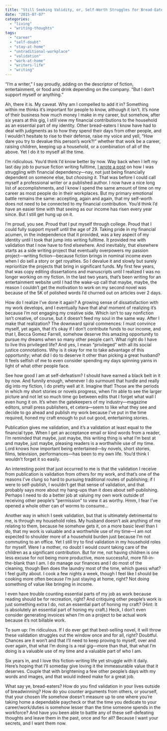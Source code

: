 ```yaml
---
title: "Still Seeking Validity, or, Self-Worth Struggles for Bread-Eaters"
date: "2015-07-07"
categories:
  - "living"
  - "writing-thoughts"
tags:
  - "career"
  - "self-doubt"
  - "stay-at-home"
  - "untraditional-workplace"
  - "validation"
  - "work-at-home"
  - "writers-life"
  - "writing"
---
```


“I’m a writer,” I say proudly, adding on the descriptor of fiction, entertainment, or food and drink depending on the company. “But I don’t support myself or anything.”

Ah, there it is. My caveat. Why am I compelled to add it in? Something within me thinks it’s important for people to know, although it isn’t. It’s none of their business how much money I make in my career, but somehow, after six years at this gig, I still view my financial contributions to the household as an essential part of my identity. Other bread-eaters I know have had to deal with judgments as to how they spend their days from other people, and I wouldn’t hesitate to rise to their defense, raise my voice and yell, “How dare you try to devalue this person’s work?!” whether that work be a career, raising children, keeping up a household, or a combination of all of the above. Yet I do it to myself all the time.

I’m ridiculous. You’d think I’d know better by now. Way back when I left my last day job to pursue fiction writing fulltime, [I wrote a post](/blog/2009/02/financial-dependence/) on how I was struggling with financial dependency—nay, not just being financially dependent on someone else, but _choosing_ it. That was before I could call myself a professional writer or a published author. I now have a nice long list of accomplishments, and I know I spend the same amount of time on my career as most people do in their workplaces. But my primary emotional battle remains the same: accepting, again and again, that my self-worth does not need to be connected to my financial contribution. You’d think I’d have an easier time with that seeing as our income has risen every year since. But I still get hung up on it.

I’m proud, you see. Proud that I put myself through college. Proud that I could fully support myself until the age of 29. Taking pride in my financial acumen, in the independence that it provided, was a key aspect of my identity until I took that jump into writing fulltime. It provided me with validation that I now have to find elsewhere. And inevitably, that elsewhere starts as a side writing project that eventually overpowers my passion project—writing fiction—because fiction brings in nominal income even when I do sell a story or get royalties. So I devalue it and slowly but surely reprioritize the projects that bring in significant funds. My first few years, that was copy editing dissertations and manuscripts until I realized I was no longer working on my fiction. In the last two years, that’s been writing for an entertainment website until I had the wake-up call that maybe, maybe, the reason I couldn’t get the motivation to work on my second novel was because of the 5K of polished words I’d churned out on articles over 2 days.

How do I realize I’ve done it again? A growing sense of dissatisfaction with my work develops, and I eventually have that aha! moment of realizing it’s because I’m not engaging my creative side. Which isn’t to say nonfiction isn’t creative, of course, but it doesn’t feed my soul in the same way. After I make that realization? The downward spiral commences: I must convince myself, yet again, that it’s okay if I don’t contribute funds to our income, and that I, Becca Gomez Farrell, somehow deserve this amazing opportunity to pursue my dreams when so many other people can’t. What right do I have to live this privileged life? And yes, I mean “privileged” with all its social justice connotations. Why is it okay for me to take advantage of this opportunity; what did I do to deserve it other than picking a great husband?  It feels selfish of me to even consider spending my days spinning yarns in light of what other people face.

<!--more-->

See how good I am at self-defeatism? I should have earned a black belt in it by now. And funnily enough, whenever I do surmount that hurdle and really dig into my fiction, I do pretty well at it. Imagine that! Those are the periods in which my short stories or novels progress, when I’m able to see the larger picture and not let so much time go between edits that I forget what wall I even hung it on. It’s when the gatekeepers of my industry—magazine editors, small press publishers, et cetera—seem to like what they see and decide to go ahead and publish my work because I’ve put in the time required, honed my craft enough to put out good, entertaining stories.

Publication gives me validation, and it’s a validation at least equal to the financial type. When I get an acceptance email or kind words from a reader, I’m reminded that maybe, just maybe, this writing thing is what I’m best at and maybe, just maybe, pleasing readers is a worthwhile use of my time. Lord knows how important being entertained—by novels, short stories, films, television, performances—has been to my own life. You’d think I wouldn’t forget it so easily.

An interesting point that just occurred to me is that the validation I receive from publication is validation from others for my work, and that’s one of the reasons I’ve clung so hard to pursuing traditional routes of publishing; if I were to self-publish, I wouldn’t get that sense of validation, and that probably says more about my hang-ups than it does about self-publishing. Perhaps I need to do a better job at valuing my own work outside of receiving other people’s “permission” to view it as worthy. Hmm, I fear I’ve opened a whole other can of worms to consume…

Another way in which I seek validation, but that is ultimately detrimental to me, is through my household roles. My husband doesn’t ask anything of me relating to them, because he somehow gets it, on a more basic level than I do, that my work is valuable and a worthwhile use of my time—I am not expected to shoulder more of a household burden just because I’m not commuting to an office. Yet I still try to find validation in my household roles for myself. Were I a mother, no doubt I would count taking care of the children as a significant contribution. But for me, not having children is one less excuse for not being more productive, more successful, more fill-in-the-blank than I am. I do manage our finances and I do most of the cleaning, though Ben does the laundry most of the time, which guess what? I feel guilty about. I cook a few nights a week, though I feel like I should be cooking more often because I’m just staying at home, right? Not doing something of value like bringing in income.

I even have trouble counting essential parts of my job as work because reading should be for recreation, right? And critiquing other people’s work is just something extra I do, not an essential part of honing my craft? (Hint: It is absolutely an essential part of honing my craft.) Heck, I don’t even consider generating invoices when I’m on a project to be actual work because it’s not billable work.

To sum up: I’m ridiculous. If I do ever get that best-selling novel, it will throw these validation struggles out the window once and for all, right? Doubtful. Chances are it won’t and that I’ll need to keep proving to myself, over and over again, that what I’m doing is a real gig—more than that, that what I’m doing is a valuable use of my time and a valuable part of who I am.

Six years in, and I love this fiction-writing life yet struggle with it daily. Here’s hoping that I’ll someday give loving it the immeasurable value that it deserves. Couple that with brightening a few other people’s days with my words and images, and that would indeed make for a great job.

What say ye, bread-eaters? How do you find validation in your lives outside of breadwinning? How do you counter arguments from others, or yourself, that your chosen life somehow doesn’t measure up to one where you’re taking home a dependable paycheck or that the time you dedicate to your career/work/duties is somehow lesser than the time someone spends in the workforce? And have you been able to battle any of these self-defeating thoughts and leave them in the past, once and for all? Because I want your secrets, and I want them now.
